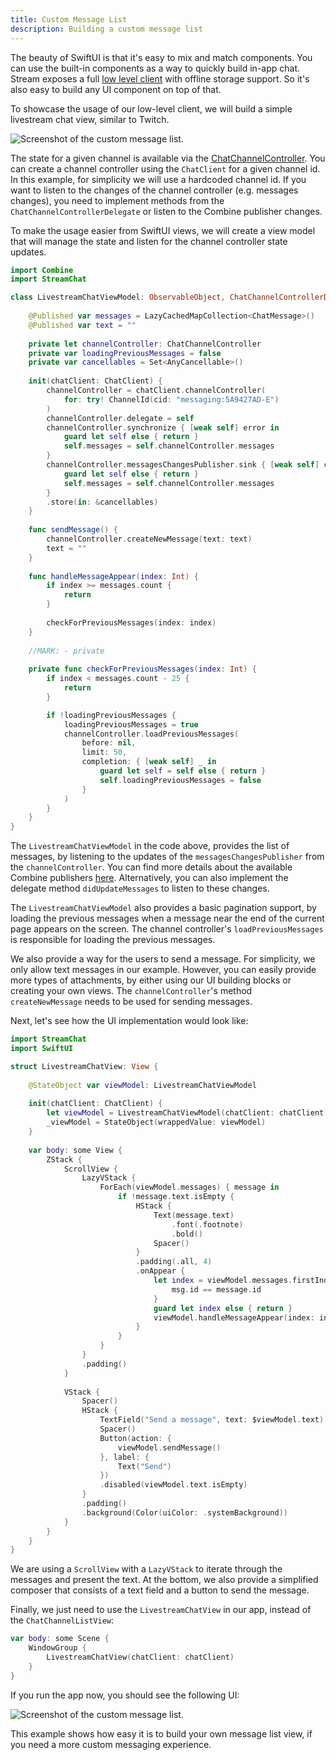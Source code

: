 ```yaml
---
title: Custom Message List
description: Building a custom message list
---
```


The beauty of SwiftUI is that it's easy to mix and match components. You can use the built-in components as a way to quickly build in-app chat. 
Stream exposes a full [low level client](https://getstream.io/chat/docs/ios-swift/?language=swift) with offline storage support. So it's also easy to build any UI component on top of that.

To showcase the usage of our low-level client, we will build a simple livestream chat view, similar to Twitch. 

![Screenshot of the custom message list.](../../assets/custom-message-list.png)

The state for a given channel is available via the [ChatChannelController](https://getstream.io/chat/docs/sdk/ios/client/controllers/channels/#channelcontroller). 
You can create a channel controller using the `ChatClient` for a given channel id. In this example, for simplicity we will use a hardcoded channel id.
If you want to listen to the changes of the channel controller (e.g. messages changes), you need to implement methods from the `ChatChannelControllerDelegate` or listen to the Combine publisher changes.

To make the usage easier from SwiftUI views, we will create a view model that will manage the state and listen for the channel controller state updates.

```swift
import Combine
import StreamChat

class LivestreamChatViewModel: ObservableObject, ChatChannelControllerDelegate {
    
    @Published var messages = LazyCachedMapCollection<ChatMessage>()
    @Published var text = ""
    
    private let channelController: ChatChannelController
    private var loadingPreviousMessages = false
    private var cancellables = Set<AnyCancellable>()
    
    init(chatClient: ChatClient) {
        channelController = chatClient.channelController(
            for: try! ChannelId(cid: "messaging:5A9427AD-E")
        )
        channelController.delegate = self
        channelController.synchronize { [weak self] error in
            guard let self else { return }
            self.messages = self.channelController.messages
        }
        channelController.messagesChangesPublisher.sink { [weak self] changes in
            guard let self else { return }
            self.messages = self.channelController.messages
        }
        .store(in: &cancellables)
    }
    
    func sendMessage() {
        channelController.createNewMessage(text: text)
        text = ""
    }
    
    func handleMessageAppear(index: Int) {
        if index >= messages.count {
            return
        }
        
        checkForPreviousMessages(index: index)
    }
    
    //MARK: - private
    
    private func checkForPreviousMessages(index: Int) {
        if index < messages.count - 25 {
            return
        }

        if !loadingPreviousMessages {
            loadingPreviousMessages = true
            channelController.loadPreviousMessages(
                before: nil,
                limit: 50,
                completion: { [weak self] _ in
                    guard let self = self else { return }
                    self.loadingPreviousMessages = false
                }
            )
        }
    }
}
``` 

The `LivestreamChatViewModel` in the code above, provides the list of messages, by listening to the updates of the `messagesChangesPublisher` from the `channelController`. You can find more details about the available Combine publishers [here](https://getstream.io/chat/docs/sdk/ios/combine/channels/).
Alternatively, you can also implement the delegate method `didUpdateMessages` to listen to these changes.

The `LivestreamChatViewModel` also provides a basic pagination support, by loading the previous messages when a message near the end of the current page appears on the screen. 
The channel controller's `loadPreviousMessages` is responsible for loading the previous messages.

We also provide a way for the users to send a message. 
For simplicity, we only allow text messages in our example. 
However, you can easily provide more types of attachments, by either using our UI building blocks or creating your own views. 
The `channelController`'s method `createNewMessage` needs to be used for sending messages.

Next, let's see how the UI implementation would look like:

```swift
import StreamChat
import SwiftUI

struct LivestreamChatView: View {
    
    @StateObject var viewModel: LivestreamChatViewModel
        
    init(chatClient: ChatClient) {
        let viewModel = LivestreamChatViewModel(chatClient: chatClient)
        _viewModel = StateObject(wrappedValue: viewModel)
    }
    
    var body: some View {
        ZStack {
            ScrollView {
                LazyVStack {
                    ForEach(viewModel.messages) { message in
                        if !message.text.isEmpty {
                            HStack {
                                Text(message.text)
                                    .font(.footnote)
                                    .bold()
                                Spacer()
                            }
                            .padding(.all, 4)
                            .onAppear {
                                let index = viewModel.messages.firstIndex { msg in
                                    msg.id == message.id
                                }
                                guard let index else { return }
                                viewModel.handleMessageAppear(index: index)
                            }
                        }
                    }
                }
                .padding()
            }
            
            VStack {
                Spacer()
                HStack {
                    TextField("Send a message", text: $viewModel.text)
                    Spacer()
                    Button(action: {
                        viewModel.sendMessage()
                    }, label: {
                        Text("Send")
                    })
                    .disabled(viewModel.text.isEmpty)
                }
                .padding()
                .background(Color(uiColor: .systemBackground))
            }
        }
    }
}
```

We are using a `ScrollView` with a `LazyVStack` to iterate through the messages and present the text. 
At the bottom, we also provide a simplified composer that consists of a text field and a button to send the message.

Finally, we just need to use the `LivestreamChatView` in our app, instead of the `ChatChannelListView`:

```swift
var body: some Scene {
    WindowGroup {
        LivestreamChatView(chatClient: chatClient)
    }
}
```

If you run the app now, you should see the following UI:

![Screenshot of the custom message list.](../../assets/custom-message-list.png)

This example shows how easy it is to build your own message list view, if you need a more custom messaging experience.